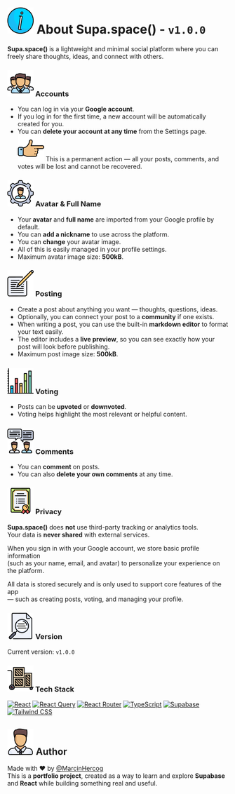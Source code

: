 # ![infoIcon](./public/icons/infoIcon.svg) About Supa.space() - `v1.0.0`

**Supa.space()** is a lightweight and minimal social platform where you can freely share thoughts, ideas, and connect with others.

### ![accountsIcon](./public/icons/accountsIcon.svg) Accounts

- You can log in via your **Google account**.
- If you log in for the first time, a new account will be automatically created for you.
- You can **delete your account at any time** from the Settings page.  
  ![pointingIcon](./public/icons/pointingIcon.svg) This is a permanent action — all your posts, comments, and votes will be lost and cannot be recovered.

### ![userSettingsIcon](./public/icons/userSettingsIcon.svg) Avatar & Full Name

- Your **avatar** and **full name** are imported from your Google profile by default.
- You can **add a nickname** to use across the platform.
- You can **change** your avatar image.
- All of this is easily managed in your profile settings.
- Maximum avatar image size: **500kB**.

### ![postIcon](./public/icons/postIcon.svg) Posting

- Create a post about anything you want — thoughts, questions, ideas.
- Optionally, you can connect your post to a **community** if one exists.
- When writing a post, you can use the built-in **markdown editor** to format your text easily.
- The editor includes a **live preview**, so you can see exactly how your post will look before publishing.
- Maximum post image size: **500kB**.

### ![chartIcon](./public/icons/chartIcon.svg) Voting

- Posts can be **upvoted** or **downvoted**.
- Voting helps highlight the most relevant or helpful content.

### ![commentsIcon](./public/icons/commentsIcon.svg) Comments

- You can **comment** on posts.
- You can also **delete your own comments** at any time.

### ![privacyIcon](./public/icons/privacyIcon.svg) Privacy

**Supa.space()** does **not** use third-party tracking or analytics tools.  
Your data is **never shared** with external services.

When you sign in with your Google account, we store basic profile information  
(such as your name, email, and avatar) to personalize your experience on the platform.

All data is stored securely and is only used to support core features of the app  
— such as creating posts, voting, and managing your profile.

### ![versionIcon](./public/icons/versionIcon.svg) Version

Current version: `v1.0.0`

### ![techStackIcon](./public/icons/techStackIcon.svg) Tech Stack

[![React](https://img.shields.io/badge/React-20232A?style=for-the-badge&logo=react&logoColor=61DAFB)](https://reactjs.org/)
[![React Query](https://img.shields.io/badge/React_Query-FF4154?style=for-the-badge&logo=react-query&logoColor=white)](https://tanstack.com/query)
[![React Router](https://img.shields.io/badge/React_Router-CA4245?style=for-the-badge&logo=react-router&logoColor=white)](https://reactrouter.com/)
[![TypeScript](https://img.shields.io/badge/TypeScript-3178C6?style=for-the-badge&logo=typescript&logoColor=white)](https://www.typescriptlang.org/)
[![Supabase](https://img.shields.io/badge/Supabase-3ECF8E?style=for-the-badge&logo=supabase&logoColor=white)](https://supabase.com/)
[![Tailwind CSS](https://img.shields.io/badge/Tailwind_CSS-06B6D4?style=for-the-badge&logo=tailwind-css&logoColor=white)](https://tailwindcss.com/)

## ![authorIcon](./public/icons/authorIcon.svg) Author

Made with ❤️ by [@MarcinHercog](https://marcin-hercog.netlify.app/)  
This is a **portfolio project**, created as a way to learn and explore **Supabase** and **React** while building something real and useful.
